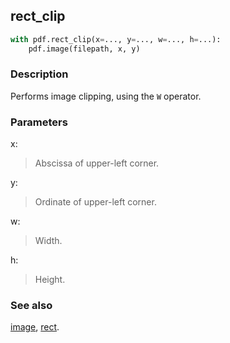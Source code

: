 ## rect_clip ##

```python
with pdf.rect_clip(x=..., y=..., w=..., h=...):
    pdf.image(filepath, x, y)
```

### Description ###

Performs image clipping, using the `W` operator.

### Parameters ###

x:
> Abscissa of upper-left corner.

y:
> Ordinate of upper-left corner.

w:
> Width.

h:
> Height.

### See also ###

[image](image.md), [rect](rect.md).
